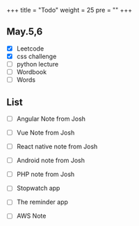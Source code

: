 +++
title = "Todo"
weight = 25
pre = ""
+++

## **May.5,6**

- [x] Leetcode
- [x] css challenge
- [ ] python lecture
- [ ] Wordbook
- [ ] Words

## **List**

- [ ] Angular Note from Josh
- [ ] Vue Note from Josh
- [ ] React native note from Josh
- [ ] Android note from Josh
- [ ] PHP note from Josh

- [ ] Stopwatch app
- [ ] The reminder app
- [ ] AWS Note
